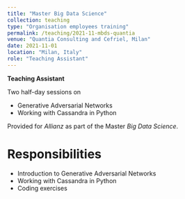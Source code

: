 ```yaml
---
title: "Master Big Data Science"
collection: teaching
type: "Organisation employees training"
permalink: /teaching/2021-11-mbds-quantia
venue: "Quantia Consulting and Cefriel, Milan"
date: 2021-11-01
location: "Milan, Italy"
role: "Teaching Assistant"
---
```


**Teaching Assistant**

Two half-day sessions on 
- Generative Adversarial Networks 
- Working with Cassandra in Python
  
Provided for *Allianz* as part of the Master *Big Data Science*.

Responsibilities
======
- Introduction to Generative Adversarial Networks
- Working with Cassandra in Python
- Coding exercises